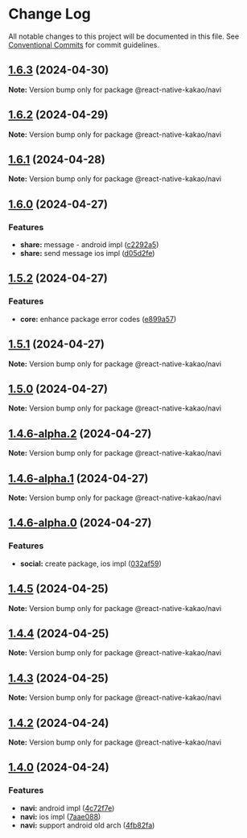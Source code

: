 # Change Log

All notable changes to this project will be documented in this file.
See [Conventional Commits](https://conventionalcommits.org) for commit guidelines.

## [1.6.3](https://github.com/mym0404/react-native-kakao/compare/v1.6.2...v1.6.3) (2024-04-30)

**Note:** Version bump only for package @react-native-kakao/navi

## [1.6.2](https://github.com/mym0404/react-native-kakao/compare/v1.6.1...v1.6.2) (2024-04-29)

**Note:** Version bump only for package @react-native-kakao/navi

## [1.6.1](https://github.com/mym0404/react-native-kakao/compare/v1.6.0...v1.6.1) (2024-04-28)

**Note:** Version bump only for package @react-native-kakao/navi

## [1.6.0](https://github.com/mym0404/react-native-kakao/compare/v1.5.2...v1.6.0) (2024-04-27)

### Features

* **share:** message - android impl ([c2292a5](https://github.com/mym0404/react-native-kakao/commit/c2292a59aacb352f027bcf0eaa98011edfcfa894))
* **share:** send message ios impl ([d05d2fe](https://github.com/mym0404/react-native-kakao/commit/d05d2fecec2c4b65af50eb11139c8d89b3c6b1ae))

## [1.5.2](https://github.com/mym0404/react-native-kakao/compare/v1.5.1...v1.5.2) (2024-04-27)

### Features

* **core:** enhance package error codes ([e899a57](https://github.com/mym0404/react-native-kakao/commit/e899a574f048998e5eb8dd79513e1d44742350e9))

## [1.5.1](https://github.com/mym0404/react-native-kakao/compare/v1.5.0...v1.5.1) (2024-04-27)

**Note:** Version bump only for package @react-native-kakao/navi

## [1.5.0](https://github.com/mym0404/react-native-kakao/compare/v1.4.6-alpha.2...v1.5.0) (2024-04-27)

**Note:** Version bump only for package @react-native-kakao/navi

## [1.4.6-alpha.2](https://github.com/mym0404/react-native-kakao/compare/v1.4.6-alpha.1...v1.4.6-alpha.2) (2024-04-27)

**Note:** Version bump only for package @react-native-kakao/navi

## [1.4.6-alpha.1](https://github.com/mym0404/react-native-kakao/compare/v1.4.6-alpha.0...v1.4.6-alpha.1) (2024-04-27)

**Note:** Version bump only for package @react-native-kakao/navi

## [1.4.6-alpha.0](https://github.com/mym0404/react-native-kakao/compare/v1.4.5...v1.4.6-alpha.0) (2024-04-27)

### Features

* **social:** create package, ios impl ([032af59](https://github.com/mym0404/react-native-kakao/commit/032af5934fca05c2a1fcfae41109ab84a0134fcb))

## [1.4.5](https://github.com/mym0404/react-native-kakao/compare/v1.4.4...v1.4.5) (2024-04-25)

**Note:** Version bump only for package @react-native-kakao/navi

## [1.4.4](https://github.com/mym0404/react-native-kakao/compare/v1.4.2...v1.4.4) (2024-04-25)

**Note:** Version bump only for package @react-native-kakao/navi

## [1.4.3](https://github.com/mym0404/react-native-kakao/compare/v1.4.2...v1.4.3) (2024-04-25)

**Note:** Version bump only for package @react-native-kakao/navi

## [1.4.2](https://github.com/mym0404/react-native-kakao/compare/v1.4.1...v1.4.2) (2024-04-24)

**Note:** Version bump only for package @react-native-kakao/navi

## [1.4.0](https://github.com/mym0404/react-native-kakao/compare/v1.3.0...v1.4.0) (2024-04-24)

### Features

* **navi:** android impl ([4c72f7e](https://github.com/mym0404/react-native-kakao/commit/4c72f7edc814c570191f65ad498d362624fede72))
* **navi:** ios impl ([7aae088](https://github.com/mym0404/react-native-kakao/commit/7aae088c425730be8fd9c3e4d7f73148757d8ca5))
* **navi:** support android old arch ([4fb82fa](https://github.com/mym0404/react-native-kakao/commit/4fb82fa056eb77a3f641a1f0460b864040f29107))
